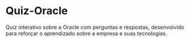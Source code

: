 # Quiz-Oracle
Quiz interativo sobre a Oracle com perguntas e respostas, desenvolvido para reforçar o aprendizado sobre a empresa e suas tecnologias.
